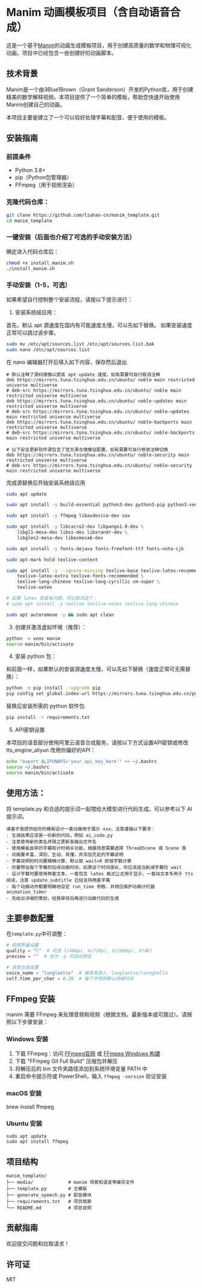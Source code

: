 # Manim 动画模板项目（含自动语音合成）

这是一个基于[Manim](https://www.manim.community/)的动画生成模板项目，用于创建高质量的数学和物理可视化动画。项目中已经包含一些创建好的动画脚本。


## 技术背景

Manim是一个由3Blue1Brown（Grant Sanderson）开发的Python库，用于创建精美的数学解释视频。本项目提供了一个简单的模板，帮助您快速开始使用Manim创建自己的动画。

本项目主要是建立了一个可以较好处理字幕和配音、便于使用的模板。


## 安装指南

### 前提条件

- Python 3.8+
- pip（Python包管理器）
- FFmpeg（用于视频渲染）

### 克隆代码仓库：

```bash
git clone https://github.com/liuhao-cn/manim_template.git
cd manim_template
```

### 一键安装（后面也介绍了可选的手动安装方法）

确定进入代码仓库后：
```bash
chmod +x install_manim.sh
./install_manim.sh
```

### 手动安装（1-5，可选）

如果希望自行控制整个安装流程，请按以下提示进行：

1. 安装系统级应用：

首先，默认 apt 源速度在国内有可能速度太慢，可以先如下替换。
如果安装速度正常可以跳过该步骤。
```bash
sudo mv /etc/apt/sources.list /etc/apt/sources.list.bak
sudo nano /etc/apt/sources.list
```
在 nano 编辑器打开后填入如下内容，保存然后退出
```
# 默认注释了源码镜像以提高 apt update 速度，如有需要可自行取消注释
deb https://mirrors.tuna.tsinghua.edu.cn/ubuntu/ noble main restricted universe multiverse
# deb-src https://mirrors.tuna.tsinghua.edu.cn/ubuntu/ noble main restricted universe multiverse
deb https://mirrors.tuna.tsinghua.edu.cn/ubuntu/ noble-updates main restricted universe multiverse
# deb-src https://mirrors.tuna.tsinghua.edu.cn/ubuntu/ noble-updates main restricted universe multiverse
deb https://mirrors.tuna.tsinghua.edu.cn/ubuntu/ noble-backports main restricted universe multiverse
# deb-src https://mirrors.tuna.tsinghua.edu.cn/ubuntu/ noble-backports main restricted universe multiverse

# 以下安全更新软件源包含了官方源与镜像站配置，如有需要可自行修改注释切换
deb https://mirrors.tuna.tsinghua.edu.cn/ubuntu/ noble-security main restricted universe multiverse
# deb-src https://mirrors.tuna.tsinghua.edu.cn/ubuntu/ noble-security main restricted universe multiverse
```

完成源替换后开始安装系统级应用
```bash
sudo apt update

sudo apt install -y build-essential python3-dev python3-pip python3-venv git

sudo apt install -y ffmpeg libavdevice-dev sox

sudo apt install -y libcairo2-dev libpango1.0-dev \
    libgl1-mesa-dev libxi-dev libxrandr-dev \
    libgles2-mesa-dev libosmesa6-dev

sudo apt install -y fonts-dejavu fonts-freefont-ttf fonts-noto-cjk

sudo apt-mark hold texlive-context

sudo apt install -y --ignore-missing texlive-base texlive-latex-recommended \
    texlive-latex-extra texlive-fonts-recommended \
    texlive-lang-chinese texlive-lang-cyrillic cm-super \
    texlive-xetex

# 如果 latex 安装有问题，可以尝试这个：
# sudo apt install -y texlive texlive-xetex texlive-lang-chinese 

sudo apt autoremove -y && sudo apt clean
```

3. 创建并激活虚拟环境（推荐）：

```bash
python -m venv manim
source manim/bin/activate
```

4. 安装 python 包：

和前面一样，如果默认的安装源速度太慢，可以先如下替换（速度正常可无需替换）：
```bash
python -m pip install --upgrade pip
pip config set global.index-url https://mirrors.tuna.tsinghua.edu.cn/pypi/web/simple
```

替换后安装所需的 python 软件包
```bash
pip install -r requirements.txt
```

5. API密钥设置

本项目的语音部分使用阿里云语音合成服务，请按以下方式设置API密钥或修改 tts_engine_aliyun 改用你偏好的API：
```bash
echo "export ALIYUNAPI='your_api_key_here'" >> ~/.bashrc
source ~/.bashrc
source manim/bin/activate
```

## 使用方法：

将 template.py 和合适的提示词一起喂给大模型进行代码生成。可以参考以下 AI 提示词，
```AI prompt
请基于我提供给你的模板设计一套动画用于展示 xxx，注意遵循以下要求：
- 生成结果应该是一份新的代码，例如 ai_code.py
- 注意使用新的类名并随之更新各输出文件名
- 使用模板自带的字幕和计时相关功能，根据场景需要选择 ThreeDScene 或 Scene 类
- 动画要丰富、深刻、生动、易懂，并添加充足的字幕说明
- 字幕说明的时间要精确计算，默认取 wait=0 即按字数计算
- 你要预估每个字幕的后续动画时间，如果这个时间很长，你应该适当削减字幕的 wait
- 设计字幕时要使用两套文本，一套包含 latex 格式公式用于显示，一套纯文本专用于 tts 阅读，注意 update_subtitle 已经支持两套字幕
- 每个动画动作都要明确地设定 run_time 参数，并相应维护动画计时器 animation_timer
- 先给出详细的策划，经我审核后再进行动画代码的生成
```

## 主要参数配置
在`template.py`中可调整：
```python
# 视频质量设置
quality = "l"  # 可选 l(480p), m(720p), h(1080p), k(4K)
preview = ""  # 改为 -p 可自动预览

# 语音合成设置
voice_name = "longlaotie"  # 推荐发音人：longlaotie/loongbella
self.time_per_char = 0.28  # 每个字符的默认持续时间
```


## FFmpeg 安装

manim 需要 FFmpeg 来处理音频和视频（根据文档，最新版本或可跳过）。请按照以下步骤安装：

### Windows 安装
1. 下载 FFmpeg：访问 [FFmpeg官网](https://ffmpeg.org/download.html) 或 [FFmpeg Windows 构建](https://www.gyan.dev/ffmpeg/builds/)
2. 下载 "FFmpeg Git Full Build" 压缩包并解压
3. 将解压后的 bin 文件夹路径添加到系统环境变量 PATH 中
4. 重启命令提示符或 PowerShell，输入 `ffmpeg -version` 验证安装

### macOS 安装
brew install ffmpeg

### Ubuntu 安装
```
sudo apt update
sudo apt install ffmpeg
```

## 项目结构

```
manim_template/
├── media/             # manim 场景和语音等缓存文件
├── template.py        # 主模板
├── generate_speech.py # 配音模块
├── requirements.txt   # 项目依赖
└── README.md          # 项目说明
```

## 贡献指南

欢迎提交问题和拉取请求！

## 许可证

MIT 